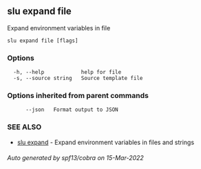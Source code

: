 ## slu expand file

Expand environment variables in file

```
slu expand file [flags]
```

### Options

```
  -h, --help            help for file
  -s, --source string   Source template file
```

### Options inherited from parent commands

```
      --json   Format output to JSON
```

### SEE ALSO

* [slu expand](slu_expand.md)	 - Expand environment variables in files and strings

###### Auto generated by spf13/cobra on 15-Mar-2022
